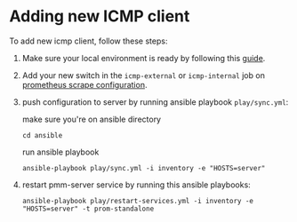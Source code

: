 # Adding new ICMP client

To add new icmp client, follow these steps:

1. Make sure your local environment is ready by following this [guide](setup-local.md).

1. Add your new switch in the `icmp-external` or `icmp-internal` job on [prometheus scrape configuration](../docker/monstack/prometheus/prometheus.yml).

1. push configuration to server by running ansible playbook `play/sync.yml`:
    
    make sure you're on ansible directory
    ```
    cd ansible
    ```
    run ansible playbook
    ```
    ansible-playbook play/sync.yml -i inventory -e "HOSTS=server"
    ```

1. restart pmm-server service by running this ansible playbooks:
    ```
    ansible-playbook play/restart-services.yml -i inventory -e "HOSTS=server" -t prom-standalone
    ```